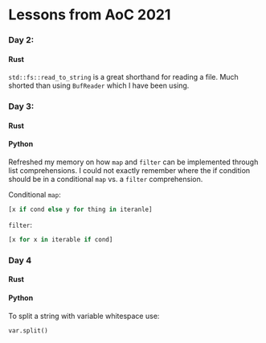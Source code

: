 # Lessons from AoC 2021

### Day 2:
#### Rust
`std::fs::read_to_string` is a great shorthand for reading a file. Much shorted than using `BufReader` which I have been 
using.


### Day 3:
#### Rust

#### Python
Refreshed my memory on how `map` and `filter` can be implemented through list comprehensions. I could not exactly remember 
where the if condition should be in a conditional `map` vs. a `filter` comprehension.

Conditional `map`:
```python
[x if cond else y for thing in iteranle]
```
`filter`:
```python
[x for x in iterable if cond]
```
### Day 4
#### Rust

#### Python
To split a string with variable whitespace use:
```python
var.split()
```